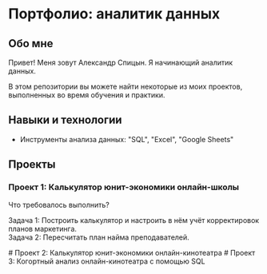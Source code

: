 # Портфолио: аналитик данных

## Обо мне

Привет! Меня зовут Александр Спицын. Я начинающий аналитик данных.

В этом репозитории вы можете найти некоторые из моих проектов, выполненных во время обучения и практики.


## Навыки и технологии
- Инструменты анализа данных: "SQL", "Excel", "Google Sheets"

## Проекты
### Проект 1: Калькулятор юнит-экономики онлайн-школы
<p>Что требовалось выполнить?</p>

<p>Задача 1: Построить калькулятор и настроить в нём учёт корректировок планов маркетинга.<br>
  Задача 2: Пересчитать план найма преподавателей.</p>
# Проект 2: Калькулятор юнит-экономики онлайн-кинотеатра
# Проект 3: Когортный анализ онлайн-кинотеатра с помощью SQL
